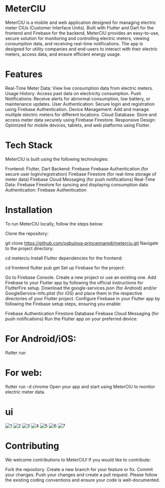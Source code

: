 # MeterCIU
MeterCIU is a mobile and web application designed for managing electric meter CIUs (Customer Interface Units). Built with Flutter and Dart for the frontend and Firebase for the backend, MeterCIU provides an easy-to-use, secure solution for monitoring and controlling electric meters, viewing consumption data, and receiving real-time notifications. The app is designed for utility companies and end-users to interact with their electric meters, access data, and ensure efficient energy usage.

# Features
Real-Time Meter Data: View live consumption data from electric meters.
Usage History: Access past data on electricity consumption.
Push Notifications: Receive alerts for abnormal consumption, low battery, or maintenance updates.
User Authentication: Secure login and registration using Firebase Authentication.
Device Management: Add and manage multiple electric meters for different locations.
Cloud Database: Store and access meter data securely using Firebase Firestore.
Responsive Design: Optimized for mobile devices, tablets, and web platforms using Flutter.
# Tech Stack
MeterCIU is built using the following technologies:

Frontend: Flutter, Dart
Backend: Firebase
Firebase Authentication (for secure user login/registration)
Firebase Firestore (for real-time storage of meter data)
Firebase Cloud Messaging (for push notifications)
Real-Time Data: Firebase Firestore for syncing and displaying consumption data
Authentication: Firebase Authentication
# Installation
To run MeterCIU locally, follow the steps below:

Clone the repository:

git clone https://github.com/ogbuinya-princennamdi/meterciu.git
Navigate to the project directory:

cd meterciu
Install Flutter dependencies for the frontend:


cd frontend
flutter pub get
Set up Firebase for the project:

Go to Firebase Console.
Create a new project or use an existing one.
Add Firebase to your Flutter app by following the official instructions for FlutterFire setup.
Download the google-services.json (for Android) and/or GoogleService-Info.plist (for iOS) and place them in the respective directories of your Flutter project.
Configure Firebase in your Flutter app by following the Firebase setup steps, ensuring you enable:

Firebase Authentication
Firestore Database
Firebase Cloud Messaging (for push notifications)
Run the Flutter app on your preferred device:

# For Android/iOS:

flutter run
# For web:

flutter run -d chrome
Open your app and start using MeterCIU to monitor electric meter data.
# ui 
![1](https://github.com/user-attachments/assets/c2023b3e-457b-48cf-819a-8c0d0b729cfc)
![2](https://github.com/user-attachments/assets/a5fa178c-0e70-4540-bb47-f6b1cbb10b4f)
![3](https://github.com/user-attachments/assets/87fd0c7e-bafa-4262-bc97-fbc2007dbb6a)
![4](https://github.com/user-attachments/assets/3fc6c494-c09a-45b6-b816-e33ad647b5b8)
![5](https://github.com/user-attachments/assets/4626cfeb-f221-4868-9678-8a4b88a8020d)
![6](https://github.com/user-attachments/assets/c278f87f-83bb-40ee-b53d-abc86377bb32)
![7](https://github.com/user-attachments/assets/0f92d9fc-6b95-4e1b-867e-b5288dc7b843)

# Contributing
We welcome contributions to MeterCIU! If you would like to contribute:

Fork the repository.
Create a new branch for your feature or fix.
Commit your changes.
Push your changes and create a pull request.
Please follow the existing coding conventions and ensure your code is well-documented.
